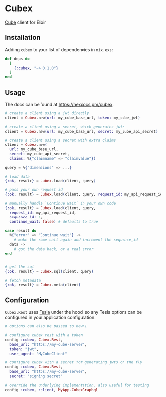 # Cubex

[Cube](https://cube.dev/) client for Elixir

## Installation

Adding `cubex` to your list of dependencies in `mix.exs`:

```elixir
def deps do
  [
    {:cubex, "~> 0.1.0"}
  ]
end
```

## Usage

The docs can be found at <https://hexdocs.pm/cubex>.

```elixir
# create a client using a jwt directly
client = Cubex.new(url: my_cube_base_url, token: my_cube_jwt)

# create a client using a secret, which generates jwts
client = Cubex.new(url: my_cube_base_url, secret: my_cube_api_secret)

# create a client using a secret with extra claims
client = Cubex.new(
  url: my_cube_base_url, 
  secret: my_cube_api_secret, 
  claims: %{"claimname" => "claimvalue"})

query = %{"dimensions" => ...}

# load data
{:ok, result} = Cubex.load(client, query)

# pass your own request id
{:ok, result} = Cubex.load(client, query, request_id: my_api_request_id)

# manually handle `Continue wait` in your own code
{:ok, result} = Cubex.load(client, query, 
  request_id: my_api_request_id, 
  sequence_id: 1,
  continue_wait: false) # defaults to true

case result do
  %{"error" => "Continue wait"} ->
    # make the same call again and increment the sequence_id
  data ->
    # got the data back, or a real error
end


# get the sql
{:ok, result} = Cubex.sql(client, query)

# fetch metadata
{:ok, result} = Cubex.meta(client)
```

## Configuration

`Cubex.Rest` uses [Tesla](https://hex.pm/packages/tesla) under the hood, so any Tesla options can be configured in your application configuration.

```elixir
# options can also be passed to new/1

# configure cubex rest with a token
config :cubex, Cubex.Rest,
  base_url: "https://my-cube-server",
  token: "jwt",
  user_agent: "MyCubeClient"

# configure cubex with a secret for generating jwts on the fly
config :cubex, Cubex.Rest,
  base_url: "https://my-cube-server",
  secret: "signing secret"

# override the underlying implementation. also useful for testing
config :cubex, :client, MyApp.CubexGraphql
```
